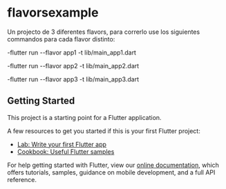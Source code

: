 # flavorsexample

Un projecto de 3 diferentes flavors, para correrlo use los siguientes commandos para cada flavor distinto:

-flutter run --flavor app1 -t lib/main_app1.dart

-flutter run --flavor app2 -t lib/main_app2.dart

-flutter run --flavor app3 -t lib/main_app3.dart


## Getting Started

This project is a starting point for a Flutter application.

A few resources to get you started if this is your first Flutter project:

- [Lab: Write your first Flutter app](https://flutter.dev/docs/get-started/codelab)
- [Cookbook: Useful Flutter samples](https://flutter.dev/docs/cookbook)

For help getting started with Flutter, view our
[online documentation](https://flutter.dev/docs), which offers tutorials,
samples, guidance on mobile development, and a full API reference.
